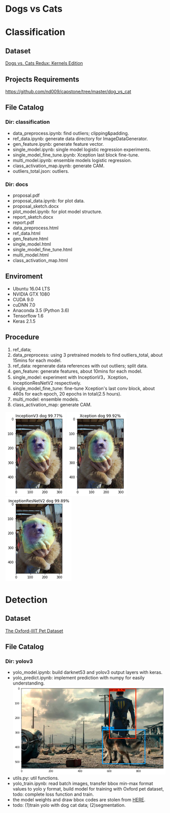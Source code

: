 # Dogs vs Cats
# Classification
## Dataset
[Dogs vs. Cats Redux: Kernels Edition](https://www.kaggle.com/c/dogs-vs-cats-redux-kernels-edition)

## Projects Requirements
https://github.com/nd009/capstone/tree/master/dog_vs_cat

## File Catalog
### Dir: classification
- data_preprocess.ipynb: find outliers; clipping&padding.
- ref_data.ipynb: generate data directory for ImageDataGenerator.
- gen_feature.ipynb: generate feature vector.
- single_model.ipynb: single model logistic regression experiments.
- single_model_fine_tune.ipynb: Xception last block fine-tune.
- multi_model.ipynb: ensemble models logistic regression.
- class_activation_map.ipynb: generate CAM.
- outliers_total.json: outliers.
  
### Dir: docs
- proposal.pdf
- proposal_data.ipynb: for plot data.
- proposal_sketch.docx
- plot_model.ipynb: for plot model structure.
- report_sketch.docx
- report.pdf
- data_preprocess.html
- ref_data.html
- gen_feature.html
- single_model.html
- single_model_fine_tune.html
- multi_model.html
- class_activation_map.html

## Enviroment
- Ubuntu 16.04 LTS
- NVIDIA GTX 1080
- CUDA 9.0
- cuDNN 7.0
- Anaconda 3.5 (Python 3.6)
- Tensorflow 1.6
- Keras 2.1.5

## Procedure
1. ref_data;
2. data_preprocess: using 3 pretrained models to find outliers_total, about 15mins for each model.
3. ref_data: regenerate data references with out outliers; split data.
4. gen_feature: generate features, about 10mins for each model.
5. single_model: experiment with InceptionV3，Xception，InceptionResNetV2 respectively.
6. single_model_fine_tune: fine-tune Xception's last conv block, about 460s for each epoch, 20 epochs in total(2.5 hours).
7. multi_model: ensemble models.
8. class_activation_map: generate CAM.

![cam1](https://github.com/crj0322/dog_vs_cat/raw/master/docs/cam1.png)
![cam2](https://github.com/crj0322/dog_vs_cat/raw/master/docs/cam2.png)
![cam3](https://github.com/crj0322/dog_vs_cat/raw/master/docs/cam3.png)

# Detection
## Dataset
[The Oxford-IIIT Pet Dataset](http://www.robots.ox.ac.uk/~vgg/data/pets/)

## File Catalog
### Dir: yolov3
- yolo_model.ipynb: build darknet53 and yolov3 output layers with keras.
- yolo_predict.ipynb: implement prediction with numpy for easily understanding.
![yolov3](https://github.com/crj0322/dog_vs_cat/raw/master/docs/fo4yolo.png)
- utils.py: util functions.
- yolo_train.ipynb: read batch images, transfer bbox min-max format values to yolo y format, build model for training with Oxford pet dataset, todo: complete loss function and train.
- the model weights and draw bbox codes are stolen from [HERE](https://github.com/qqwweee/keras-yolo3).
- todo: (1)train yolo with dog cat data; (2)segmentation.
